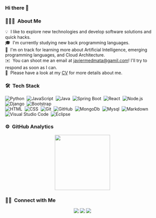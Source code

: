 ### Hi there 👋

### 👨🏻‍💻 &nbsp;About Me

💡 &nbsp;I like to explore new technologies and develop software solutions and quick hacks.\
🎓 &nbsp;I'm currently studying new back programming languages.\
🌱 &nbsp;I'm on track for learning more about Artificial Intelligence, emerging programming languages, and Cloud Architecture.\
✉️ &nbsp;You can shoot me an email at javiermedmata@gamil.com! I'll try to respond as soon as I can.\
📄 &nbsp;Please have a look at my [CV](https://javiermedarde99.github.io) for more details about me.

### 🛠 &nbsp;Tech Stack

![Python](https://img.shields.io/badge/-Python-05122A?style=flat&logo=python)&nbsp;
![JavaScript](https://img.shields.io/badge/-JavaScript-05122A?style=flat&logo=javascript)&nbsp;
![Java](https://img.shields.io/badge/-Java-05122A?style=flat&logo=OpenJDK&logoColor=FFA518)&nbsp;
![Spring Boot](https://img.shields.io/badge/-Spring%20Boot-05122A?style=flat&logo=Spring&logoColor=89ac76)&nbsp;
![React](https://img.shields.io/badge/-React-05122A?style=flat&logo=react)&nbsp;
![Node.js](https://img.shields.io/badge/-Node.js-05122A?style=flat&logo=node.js)&nbsp;
![Django](https://img.shields.io/badge/-Django-05122A?style=flat&logo=django&logoColor=092E20)&nbsp;
![Bootstrap](https://img.shields.io/badge/-Bootstrap-05122A?style=flat&logo=bootstrap&logoColor=563D7C)\
![HTML](https://img.shields.io/badge/-HTML-05122A?style=flat&logo=HTML5)&nbsp;
![CSS](https://img.shields.io/badge/-CSS-05122A?style=flat&logo=CSS3&logoColor=1572B6)&nbsp;
![Git](https://img.shields.io/badge/-Git-05122A?style=flat&logo=git)&nbsp;
![GitHub](https://img.shields.io/badge/-GitHub-05122A?style=flat&logo=github)&nbsp;
![MongoDb](https://img.shields.io/badge/-MongoDB-05122A?style=flat&logo=mongodb&logoColor=FFFFFF)&nbsp;
![Mysql](https://img.shields.io/badge/-MySQL-05122A?style=flat-square&logo=mysql&labelColor=4479A1&logoColor=FFF)&nbsp;
![Markdown](https://img.shields.io/badge/-Markdown-05122A?style=flat&logo=markdown)\
![Visual Studio Code](https://img.shields.io/badge/-Visual%20Studio%20Code-05122A?style=flat&logo=visual-studio-code&logoColor=007ACC)&nbsp;
![Eclipse](https://img.shields.io/badge/-Eclipse-05122A?style=flat&logo=eclipse-ide&logoColor=2C2255)



### ⚙️ &nbsp;GitHub Analytics

<p align="center">
<a href="https://github.com/JavierMedarde99">
  <img height="180em" src="https://github-readme-stats-eight-theta.vercel.app/api/top-langs/?username=JavierMedarde99&layout=compact&langs_count=8&theme=algolia"/>
</a>
</p>

### 🤝🏻 &nbsp;Connect with Me

<p align="center">
<a href="https://javiermedarde99.github.io"><img src="https://img.shields.io/badge/-javiermedarde99.github.io-3423A6?style=flat&logo=Google-Chrome&logoColor=white"/></a>
<a href="https://www.linkedin.com/in/javier-medarde-mata-991689181/"><img src="https://img.shields.io/badge/-Javier%20Medarde%20Mata-0077B5?style=flat&logo=Linkedin&logoColor=white"/></a>
<a href="mailto:javiermedmata@gmail.com"><img src="https://img.shields.io/badge/-javiermedmata@gmail.com-D14836?style=flat&logo=Gmail&logoColor=white"/></a>
</p>
